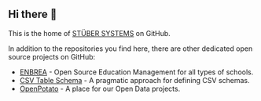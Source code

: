 ## Hi there 👋

This is the home of [STÜBER SYSTEMS](https://www.stueber.co.uk) on GitHub. 

In addition to the repositories you find here, there are other dedicated open source projects on GitHub:

+ [ENBREA](https://github.com/enbrea) - Open Source Education Management for all types of schools.
+ [CSV Table Schema](https://github.com/csv-table-schema) - A pragmatic approach for defining CSV schemas.
+ [OpenPotato](https://github.com/openpotato) - A place for our Open Data projects.
